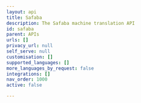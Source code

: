 ```yaml
---
layout: api
title: Safaba
description: The Safaba machine translation API
id: safaba
parent: APIs
urls: []
privacy_url: null
self_serve: null
customisation: []
supported_languages: []
more_languages_by_request: false
integrations: []
nav_order: 1000
active: false

---
```


